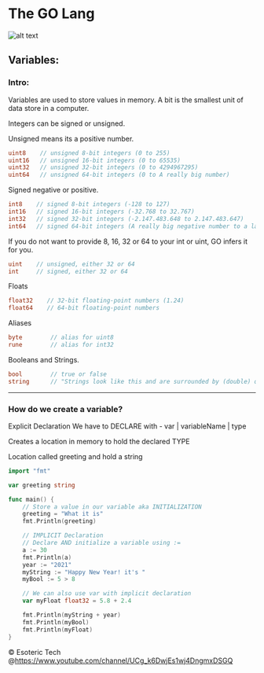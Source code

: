 # The GO Lang

![alt text](https://yuriktech.com/images/Golang.png)


## Variables:

### Intro: 
Variables are used to store values in memory.
A bit is the smallest unit of data store in a computer.

Integers can be signed or unsigned.

Unsigned means its a positive number.
```go
uint8    // unsigned 8-bit integers (0 to 255)
uint16   // unsigned 16-bit integers (0 to 65535)
uint32   // unsigned 32-bit integers (0 to 4294967295)
uint64   // unsigned 64-bit integers (0 to A really big number)
```

Signed negative or positive.
```go
int8    // signed 8-bit integers (-128 to 127)
int16   // signed 16-bit integers (-32.768 to 32.767)
int32   // signed 32-bit integers (-2.147.483.648 to 2.147.483.647)
int64   // signed 64-bit integers (A really big negative number to a large number)
```

If you do not want to provide 8, 16, 32 or 64 to your int or uint, GO infers it for you.
```go
uint    // unsigned, either 32 or 64
int     // signed, either 32 or 64
```

Floats
```go
float32    // 32-bit floating-point numbers (1.24)
float64    // 64-bit floating-point numbers
```

Aliases
```go
byte        // alias for uint8
rune        // alias for int32
```

Booleans and Strings.
```go
bool        // true or false
string      // "Strings look like this and are surrounded by (double) quotes."
```

---

### How do we create a variable?

Explicit Declaration
We have to DECLARE with - var | variableName | type

Creates a location in memory to hold the declared TYPE

Location called greeting and hold a string

```go
import "fmt"

var greeting string

func main() {
	// Store a value in our variable aka INITIALIZATION
	greeting = "What it is"
	fmt.Println(greeting)

	// IMPLICIT Declaration
	// Declare AND initialize a variable using :=
	a := 30
	fmt.Println(a)
	year := "2021"
	myString := "Happy New Year! it's "
	myBool := 5 > 8

	// We can also use var with implicit declaration
	var myFloat float32 = 5.8 + 2.4

	fmt.Println(myString + year)
	fmt.Println(myBool)
	fmt.Println(myFloat)
}
```





© Esoteric Tech @https://www.youtube.com/channel/UCg_k6DwjEs1wj4DngmxDSGQ